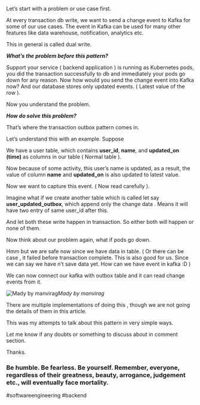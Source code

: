 
Let’s start with a problem or use case first.

At every transaction db write, we want to send a change event to Kafka for some of our use cases. The event in Kafka can be used for many other features like data warehouse, notification, analytics etc.

This in general is called dual write.

***What’s the problem before this pattern?***

Support your service ( backend application ) is running as Kubernetes pods, you did the transaction successfully to db and immediately your pods go down for any reason. Now how would you send the change event into Kafka now? And our database stores only updated events. ( Latest value of the row ).

Now you understand the problem.

***How do solve this problem?***

That’s where the transaction outbox pattern comes in.

Let’s understand this with an example. Suppose

We have a user table, which contains **user_id**, **name**, and **updated_on (time)** as columns in our table ( Normal table ).

Now because of some activity, this user’s name is updated, as a result, the value of column **name** and **updated_on** is also updated to latest value.

Now we want to capture this event. ( Now read carefully ).

Imagine what if we create another table which is called let say **user_updated_outbox**, which append only the change data . Means it will have two entry of same user_id after this.

And let both these write happen in transaction. So either both will happen or none of them.

Now think about our problem again, what if pods go down.

Hmm but we are safe now since we have data in table. ( Or there can be case , it failed before transaction complete. This is also good for us. Since we can say we have n’t save data yet. How can we have event in kafka :D )

We can now connect our kafka with outbox table and it can read change events from it.

![Mady by manvirag](https://cdn-images-1.medium.com/max/2844/1*kLuHOH-76HbkTYKOj6z-fw.png)*Mady by manvirag*

There are multiple implementations of doing this , though we are not going the details of them in this article.

This was my attempts to talk about this pattern in very simple ways.

Let me know if any doubts or something to discuss about in comment section.

Thanks.

### Be humble. Be fearless. Be yourself. Remember, everyone, regardless of their greatness, beauty, arrogance, judgement etc., will eventually face mortality.

#softwareengineering #backend
